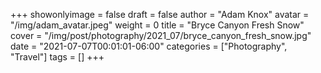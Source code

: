+++
showonlyimage = false
draft = false
author = "Adam Knox"
avatar = "/img/adam_avatar.jpeg"
weight = 0
title = "Bryce Canyon Fresh Snow"
cover = "/img/post/photography/2021_07/bryce_canyon_fresh_snow.jpg"
date = "2021-07-07T00:01:01-06:00"
categories = ["Photography", "Travel"]
tags = []
+++
<!--more-->
